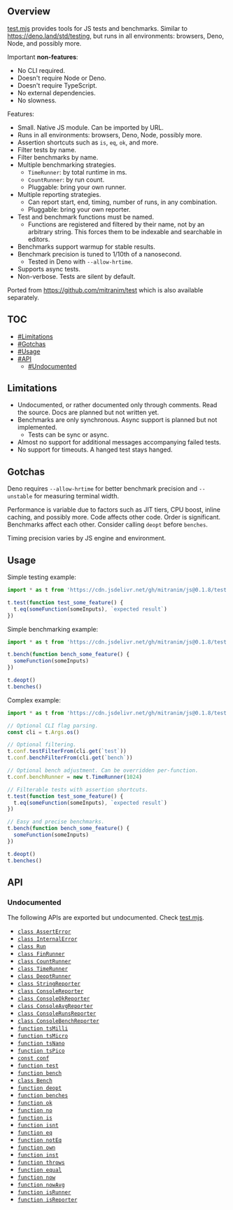## Overview

[test.mjs](../test.mjs) provides tools for JS tests and benchmarks. Similar to https://deno.land/std/testing, but runs in all environments: browsers, Deno, Node, and possibly more.

Important **non-features**:

  * No CLI required.
  * Doesn't require Node or Deno.
  * Doesn't require TypeScript.
  * No external dependencies.
  * No slowness.

Features:

  * Small. Native JS module. Can be imported by URL.
  * Runs in all environments: browsers, Deno, Node, possibly more.
  * Assertion shortcuts such as `is`, `eq`, `ok`, and more.
  * Filter tests by name.
  * Filter benchmarks by name.
  * Multiple benchmarking strategies.
    * `TimeRunner`: by total runtime in ms.
    * `CountRunner`: by run count.
    * Pluggable: bring your own runner.
  * Multiple reporting strategies.
    * Can report start, end, timing, number of runs, in any combination.
    * Pluggable: bring your own reporter.
  * Test and benchmark functions must be named.
    * Functions are registered and filtered by their name, not by an arbitrary string. This forces them to be indexable and searchable in editors.
  * Benchmarks support warmup for stable results.
  * Benchmark precision is tuned to 1/10th of a nanosecond.
    * Tested in Deno with `--allow-hrtime`.
  * Supports async tests.
  * Non-verbose. Tests are silent by default.

Ported from https://github.com/mitranim/test which is also available separately.

## TOC

* [#Limitations](#limitations)
* [#Gotchas](#gotchas)
* [#Usage](#usage)
* [#API](#api)
  * [#Undocumented](#undocumented)

## Limitations

* Undocumented, or rather documented only through comments. Read the source. Docs are planned but not written yet.
* Benchmarks are only synchronous. Async support is planned but not implemented.
  * Tests can be sync or async.
* Almost no support for additional messages accompanying failed tests.
* No support for timeouts. A hanged test stays hanged.

## Gotchas

Deno requires `--allow-hrtime` for better benchmark precision and `--unstable` for measuring terminal width.

Performance is variable due to factors such as JIT tiers, CPU boost, inline caching, and possibly more. Code affects other code. Order is significant. Benchmarks affect each other. Consider calling `deopt` before `benches`.

Timing precision varies by JS engine and environment.

## Usage

Simple testing example:

```js
import * as t from 'https://cdn.jsdelivr.net/gh/mitranim/js@0.1.8/test.mjs'

t.test(function test_some_feature() {
  t.eq(someFunction(someInputs), `expected result`)
})
```

Simple benchmarking example:

```js
import * as t from 'https://cdn.jsdelivr.net/gh/mitranim/js@0.1.8/test.mjs'

t.bench(function bench_some_feature() {
  someFunction(someInputs)
})

t.deopt()
t.benches()
```

Complex example:

```js
import * as t from 'https://cdn.jsdelivr.net/gh/mitranim/js@0.1.8/test.mjs'

// Optional CLI flag parsing.
const cli = t.Args.os()

// Optional filtering.
t.conf.testFilterFrom(cli.get(`test`))
t.conf.benchFilterFrom(cli.get(`bench`))

// Optional bench adjustment. Can be overridden per-function.
t.conf.benchRunner = new t.TimeRunner(1024)

// Filterable tests with assertion shortcuts.
t.test(function test_some_feature() {
  t.eq(someFunction(someInputs), `expected result`)
})

// Easy and precise benchmarks.
t.bench(function bench_some_feature() {
  someFunction(someInputs)
})

t.deopt()
t.benches()
```

## API

### Undocumented

The following APIs are exported but undocumented. Check [test.mjs](../test.mjs).

  * [`class AssertError`](../test.mjs#L8)
  * [`class InternalError`](../test.mjs#L12)
  * [`class Run`](../test.mjs#L24)
  * [`class FinRunner`](../test.mjs#L84)
  * [`class CountRunner`](../test.mjs#L130)
  * [`class TimeRunner`](../test.mjs#L158)
  * [`class DeoptRunner`](../test.mjs#L204)
  * [`class StringReporter`](../test.mjs#L214)
  * [`class ConsoleReporter`](../test.mjs#L253)
  * [`class ConsoleOkReporter`](../test.mjs#L264)
  * [`class ConsoleAvgReporter`](../test.mjs#L272)
  * [`class ConsoleRunsReporter`](../test.mjs#L289)
  * [`class ConsoleBenchReporter`](../test.mjs#L302)
  * [`function tsMilli`](../test.mjs#L311)
  * [`function tsMicro`](../test.mjs#L312)
  * [`function tsNano`](../test.mjs#L313)
  * [`function tsPico`](../test.mjs#L314)
  * [`const conf`](../test.mjs#L317)
  * [`function test`](../test.mjs#L379)
  * [`function bench`](../test.mjs#L413)
  * [`class Bench`](../test.mjs#L425)
  * [`function deopt`](../test.mjs#L453)
  * [`function benches`](../test.mjs#L463)
  * [`function ok`](../test.mjs#L482)
  * [`function no`](../test.mjs#L506)
  * [`function is`](../test.mjs#L522)
  * [`function isnt`](../test.mjs#L540)
  * [`function eq`](../test.mjs#L549)
  * [`function notEq`](../test.mjs#L563)
  * [`function own`](../test.mjs#L569)
  * [`function inst`](../test.mjs#L581)
  * [`function throws`](../test.mjs#L590)
  * [`function equal`](../test.mjs#L668)
  * [`function now`](../test.mjs#L782)
  * [`function nowAvg`](../test.mjs#L793)
  * [`function isRunner`](../test.mjs#L811)
  * [`function isReporter`](../test.mjs#L813)

